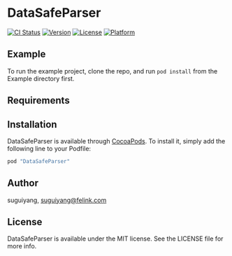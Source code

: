 # DataSafeParser

[![CI Status](http://img.shields.io/travis/suguiyang/DataSafeParser.svg?style=flat)](https://travis-ci.org/suguiyang/DataSafeParser)
[![Version](https://img.shields.io/cocoapods/v/DataSafeParser.svg?style=flat)](http://cocoapods.org/pods/DataSafeParser)
[![License](https://img.shields.io/cocoapods/l/DataSafeParser.svg?style=flat)](http://cocoapods.org/pods/DataSafeParser)
[![Platform](https://img.shields.io/cocoapods/p/DataSafeParser.svg?style=flat)](http://cocoapods.org/pods/DataSafeParser)

## Example

To run the example project, clone the repo, and run `pod install` from the Example directory first.

## Requirements

## Installation

DataSafeParser is available through [CocoaPods](http://cocoapods.org). To install
it, simply add the following line to your Podfile:

```ruby
pod "DataSafeParser"
```

## Author

suguiyang, suguiyang@felink.com

## License

DataSafeParser is available under the MIT license. See the LICENSE file for more info.
